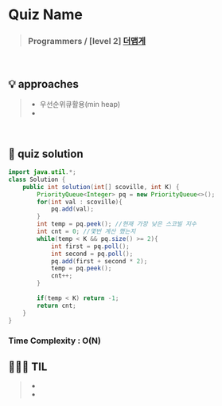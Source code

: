 # Quiz Name
> ### Programmers / [level 2] <a href = "https://school.programmers.co.kr/learn/courses/30/lessons/42626"> 더맵게 </a>

<br>

## 💡 approaches
>  - 우선순위큐활용(min heap)
>  - 

<br>

## 🔑 quiz solution

```java
import java.util.*;
class Solution {
    public int solution(int[] scoville, int K) {
        PriorityQueue<Integer> pq = new PriorityQueue<>();
        for(int val : scoville){
            pq.add(val);
        }
        int temp = pq.peek(); //현재 가장 낮은 스코빌 지수
        int cnt = 0; //몇번 계산 했는지
        while(temp < K && pq.size() >= 2){
            int first = pq.poll();
            int second = pq.poll();
            pq.add(first + second * 2);
            temp = pq.peek();
            cnt++;
        }
        
        if(temp < K) return -1;
        return cnt;
    }
}

```
### Time Complexity : O(N)
## 👩🏻‍🏫 TIL
>  -
>  -
